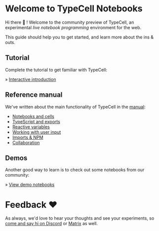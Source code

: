 # Welcome to TypeCell Notebooks

Hi there 👋 ! Welcome to the community preview of TypeCell, an experimental _live notebook programming_ environment for the web.

This guide should help you to get started, and learn more about the ins & outs.

## Tutorial

Complete the tutorial to get familiar with TypeCell:

» [Interactive introduction](/docs/interactive-introduction.md)

## Reference manual

We've written about the main functionality of TypeCell in the [manual](/docs/manual):

- [Notebooks and cells](/docs/manual/1.%20Notebooks%20and%20cells.md)
- [TypeScript and exports](/docs/manual/2.%20TypeScript%20and%20exports.md)
- [Reactive variables](/docs/manual/3.%20Reactive%20variables.md)
- [Working with user input](/docs/manual/4.%20Inputs.md)
- [Imports & NPM](/docs/manual/5.%20Imports%20and%20NPM.md)
- [Collaboration](/docs/manual/6.%20Collaboration.md)

## Demos

Another good way to learn is to check out some notebooks from our community:

» [View demo notebooks](/docs/demos.md)

# Feedback ❤️

As always, we'd love to hear your thoughts and see your experiments, so [come and say hi on Discord](https://discord.gg/TcJ9TRC3SV) or [Matrix](https://matrix.to/#/#typecell-space:matrix.org) as well.
